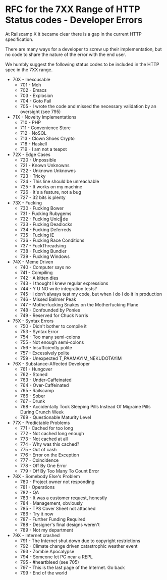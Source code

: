 # RFC for the 7XX Range of HTTP Status codes - Developer Errors

At Railscamp X it became clear there is a gap in the current HTTP specification.

There are many ways for a developer to screw up their implementation, but no code to share the nature of the error with the end user.

We humbly suggest the following status codes to be included in the HTTP spec in the 7XX range.

  * 70X - Inexcusable
    - 701 - Meh
    - 702 - Emacs
    - 703 - Explosion
    - 704 - Goto Fail
    - 705 - I wrote the code and missed the necessary validation by an oversight (see 795)
  * 71X - Novelty Implementations
    - 710 - PHP
    - 711 - Convenience Store
    - 712 - NoSQL
    - 713 - Clown Shoes Crypto
    - 718 - Haskell
    - 719 - I am not a teapot
  * 72X - Edge Cases
    - 720 - Unpossible
    - 721 - Known Unknowns
    - 722 - Unknown Unknowns
    - 723 - Tricky
    - 724 - This line should be unreachable
    - 725 - It works on my machine
    - 726 - It's a feature, not a bug
    - 727 - 32 bits is plenty
  * 73X - Fucking
    - 730 - Fucking Bower
    - 731 - Fucking Rubygems
    - 732 - Fucking Unic💩de
    - 733 - Fucking Deadlocks
    - 734 - Fucking Deferreds
    - 735 - Fucking IE
    - 736 - Fucking Race Conditions
    - 737 - FuckThreadsing
    - 738 - Fucking Bundler
    - 739 - Fucking Windows
  * 74X - Meme Driven
    - 740 - Computer says no
    - 741 - Compiling
    - 742 - A kitten dies
    - 743 - I thought I knew regular expressions
    - 744 - Y U NO write integration tests?
    - 745 - I don't always test my code, but when I do I do it in production
    - 746 - Missed Ballmer Peak
    - 747 - Motherfucking Snakes on the Motherfucking Plane
    - 748 - Confounded by Ponies
    - 749 - Reserved for Chuck Norris
  * 75X - Syntax Errors
    - 750 - Didn't bother to compile it
    - 753 - Syntax Error
    - 754 - Too many semi-colons
    - 755 - Not enough semi-colons
    - 756 - Insufficiently polite
    - 757 - Excessively polite
    - 759 - Unexpected T_PAAMAYIM_NEKUDOTAYIM
  * 76X - Substance-Affected Developer
    - 761 - Hungover
    - 762 - Stoned
    - 763 - Under-Caffeinated
    - 764 - Over-Caffeinated
    - 765 - Railscamp
    - 766 - Sober
    - 767 - Drunk
    - 768 - Accidentally Took Sleeping Pills Instead Of Migraine Pills During Crunch Week
    - 769 - Questionable Maturity Level
  * 77X - Predictable Problems
    - 771 - Cached for too long
    - 772 - Not cached long enough
    - 773 - Not cached at all
    - 774 - Why was this cached?
    - 775 - Out of cash
    - 776 - Error on the Exception
    - 777 - Coincidence
    - 778 - Off By One Error
    - 779 - Off By Too Many To Count Error
  * 78X - Somebody Else's Problem
    - 780 - Project owner not responding
    - 781 - Operations
    - 782 - QA
    - 783 - It was a customer request, honestly
    - 784 - Management, obviously
    - 785 - TPS Cover Sheet not attached
    - 786 - Try it now
    - 787 - Further Funding Required
    - 788 - Designer's final designs weren't
    - 789 - Not my department
  * 79X - Internet crashed
    - 791 - The Internet shut down due to copyright restrictions
    - 792 - Climate change driven catastrophic weather event
    - 793 - Zombie Apocalypse
    - 794 - Someone let PG near a REPL
    - 795 - #heartbleed (see 705)
    - 797 - This is the last page of the Internet. Go back
    - 799 - End of the world

